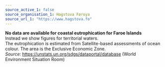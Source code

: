 ```yaml
---
source_active_1: false
source_organisation_1: Hagstova Føroya
source_url_1: "https://www.hagstova.fo"
---
```


<b>No data are available for coastal eutrophication for Faroe Islands</b>  
Instead we show figures for territorial waters.  
The eutrophication is estimated from Satellite-based assessments of ocean colour. The area is the Exclusive Economic Zone.  
*Source:* https://unstats.un.org/sdgs/dataportal/database (World Environment Situation Room)
